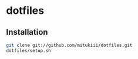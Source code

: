 # dotfiles

## Installation

```sh
git clone git://github.com/mitukiii/dotfiles.git
dotfiles/setup.sh
```
